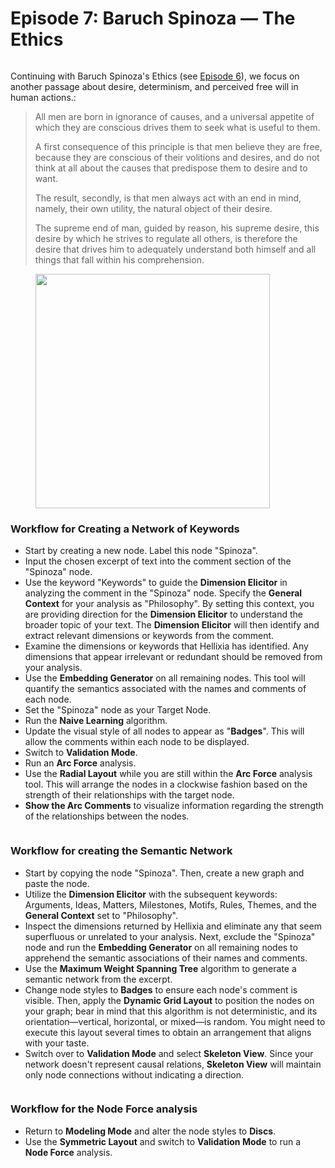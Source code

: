 # Episode 7: Baruch Spinoza — The Ethics

<figure><img src="https://res.cloudinary.com/dvr3obmlj/image/upload/v1690220903/PM7-Spinoza._001_njvz3e.png" alt=""><figcaption></figcaption></figure>

Continuing with Baruch Spinoza's Ethics (see [Episode 6](episode-6-baruch-spinoza-the-ethics.md)), we focus on another passage about desire, determinism, and perceived free will in human actions.:

> All men are born in ignorance of causes, and a universal appetite of which they are conscious drives them to seek what is useful to them.
>
> A first consequence of this principle is that men believe they are free, because they are conscious of their volitions and desires, and do not think at all about the causes that predispose them to desire and to want.
>
> The result, secondly, is that men always act with an end in mind, namely, their own utility, the natural object of their desire.
>
> The supreme end of man, guided by reason, his supreme desire, this desire by which he strives to regulate all others, is therefore the desire that drives him to adequately understand both himself and all things that fall within his comprehension.

<figure><img src="https://res.cloudinary.com/dvr3obmlj/image/upload/v1690220885/PM7-Spinoza_xjln1m.png" alt="" width="375"><figcaption></figcaption></figure>

### Workflow for Creating a Network of Keywords

* Start by creating a new node. Label this node "Spinoza".
* Input the chosen excerpt of text into the comment section of the "Spinoza" node.
* Use the keyword "Keywords" to guide the **Dimension Elicitor** in analyzing the comment in the "Spinoza" node. Specify the **General Context** for your analysis as "Philosophy". By setting this context, you are providing direction for the **Dimension Elicitor** to understand the broader topic of your text. The **Dimension Elicitor** will then identify and extract relevant dimensions or keywords from the comment.
* Examine the dimensions or keywords that Hellixia has identified. Any dimensions that appear irrelevant or redundant should be removed from your analysis.
* Use the **Embedding Generator** on all remaining nodes. This tool will quantify the semantics associated with the names and comments of each node.
* Set the "Spinoza" node as your Target Node.&#x20;
* Run the **Naive Learning** algorithm.
* Update the visual style of all nodes to appear as "**Badges**". This will allow the comments within each node to be displayed.
* Switch to **Validation Mode**.
* Run an **Arc Force** analysis.
* Use the **Radial Layout** while you are still within the **Arc Force** analysis tool. This will arrange the nodes in a clockwise fashion based on the strength of their relationships with the target node.
* **Show the Arc Comments** to visualize information regarding the strength of the relationships between the nodes.

<figure><img src="https://res.cloudinary.com/dvr3obmlj/image/upload/v1690386758/PM7-Spinoza-NaiveKW_z3jrmy.svg" alt=""><figcaption></figcaption></figure>

### Workflow for creating the Semantic Network

* Start by copying the node "Spinoza". Then, create a new graph and paste the node.&#x20;
* Utilize the **Dimension Elicitor** with the subsequent keywords: Arguments, Ideas, Matters, Milestones, Motifs, Rules, Themes, and the **General Context** set to "Philosophy".
* Inspect the dimensions returned by Hellixia and eliminate any that seem superfluous or unrelated to your analysis. Next, exclude the "Spinoza" node and run the **Embedding Generator** on all remaining nodes to apprehend the semantic associations of their names and comments.
* Use the **Maximum Weight Spanning Tree** algorithm to generate a semantic network from the excerpt.&#x20;
* Change node styles to **Badges** to ensure each node's comment is visible. Then, apply the **Dynamic Grid Layout** to position the nodes on your graph; bear in mind that this algorithm is not deterministic, and its orientation—vertical, horizontal, or mixed—is random. You might need to execute this layout several times to obtain an arrangement that aligns with your taste.
* Switch over to **Validation Mode** and select **Skeleton View**. Since your network doesn't represent causal relations, **Skeleton View** will maintain only node connections without indicating a direction.

<figure><img src="https://res.cloudinary.com/dvr3obmlj/image/upload/v1690386757/PM7-Spinoza-SN_nqsalj.svg" alt=""><figcaption></figcaption></figure>

### Workflow for the Node Force analysis

* Return to **Modeling Mode** and alter the node styles to **Discs**.&#x20;
* Use the **Symmetric Layout** and switch to **Validation Mode** to run a **Node Force** analysis.

<figure><img src="https://res.cloudinary.com/dvr3obmlj/image/upload/v1690386757/PM7-Spinoza-NF_juwh0o.svg" alt=""><figcaption></figcaption></figure>
